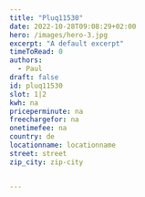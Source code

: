 ```yaml
---
title: "Pluq11530"
date: 2022-10-28T09:08:29+02:00
hero: /images/hero-3.jpg
excerpt: "A default excerpt"
timeToRead: 0
authors:
  - Paul
draft: false
id: pluq11530
slot: 1|2
kwh: na
priceperminute: na
freechargefor: na
onetimefee: na
country: de
locationname: locationname
street: street
zip_city: zip-city


---
```

